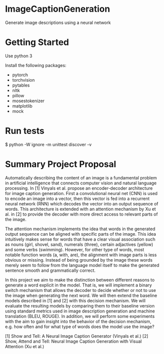 # ImageCaptionGeneration
Generate image descriptions using a neural network

# Getting Started

Use python 3

Install the following packages:
- pytorch
- torchvision
- pytables
- nltk
- pillow
- mosestokenizer
- matplotlib
- mock

# Run tests
$ python -W ignore -m unittest discover -v


# Summary Project Proposal
Automatically describing the content of an image is a fundamental problem in artificial intelligence that connects computer vision and natural language processing. In [1] Vinyals et al. propose an encoder-decoder architecture for image caption generation. First a convolutional neural net (CNN) is used to encode an image into a vector, then this vector is fed into a recurrent neural network (RNN) which decodes the vector into an output sequence of words. This architecture is extended with an attention mechanism by Xu et al. in [2] to provide the decoder with more direct access to relevant parts of the image.

The attention mechanism implements the idea that words in the generated output sequence can be aligned with specific parts of the image. This idea intuitively makes sense for words that have a clear visual association such as nouns (girl, shovel, sand), numerals (three), certain adjactives (yellow) and some verbs (swimming). However, for other type of words, most notable function words (a, with, are), the alignment with image parts is less obvious or missing. Instead of being grounded by the image these words merely seem to follow from the language model itself to make the generated sentence smooth and grammatically correct.

In this project we aim to make the distinction between different reasons to generate a word explicit in the model. That is, we will implement a binary switch mechanism that allows the decoder to decide whether or not to use the image when generating the next word. We will then extend the baseline models described in [1] and [2] with this decision mechanism. We will evaluate the resulting models by comparing them to their baseline version using standard metrics used in image description generation and machine translation (BLEU, ROUGE). In addition, we will perform some experiments with the aim to gain insight into the behavior of the decision mechanism, e.g. how often and for what type of words does the model use the image?
  
[1] Show and Tell: A Neural Image Caption Generator (Vinyals et al.)
[2] Show, Attend and Tell: Neural Image Caption Generation with Visual Attention (Xu et al.)



